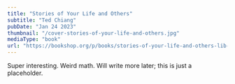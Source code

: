 ```yaml
---
title: "Stories of Your Life and Others"
subtitle: "Ted Chiang"
pubDate: "Jan 24 2023"
thumbnail: "/cover-stories-of-your-life-and-others.jpg"
mediaType: "book"
url: "https://bookshop.org/p/books/stories-of-your-life-and-others-lib-e-ted-chiang/16687839"
---
```


Super interesting. Weird math. Will write more later; this is just a placeholder.